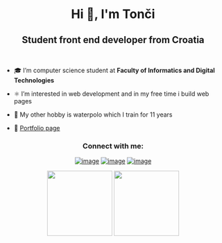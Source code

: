 <h1 align="center">Hi 👋, I'm Tonči</h1>
<h2 align="center">Student front end developer from Croatia</h3><br>

- 🎓 I’m computer science student at **Faculty of Informatics and Digital Technologies**

- ⚛️ I’m interested in web development and in my free time i build web pages

- 🤽 My other hobby is waterpolo which I train for 11 years

- 🐙 <a href="https://marinactonci.netlify.app">Portfolio page</a>


<h3 align="center">Connect with me:</h3>
<div align="center">

[![image](https://img.shields.io/badge/LinkedIn-0077B5?style=for-the-badge&logo=linkedin&logoColor=white)](https://www.linkedin.com/in/marinactonci/)
[![image](https://img.shields.io/badge/Instagram-E4405F?style=for-the-badge&logo=instagram&logoColor=white)](https://www.instagram.com/marinactonci/)
[![image](https://img.shields.io/badge/Gmail-D14836?style=for-the-badge&logo=gmail&logoColor=white)](mailto:toncimarinac@gmail.com)
  
</div>

<div align= "center">
  <img height= "150" src="https://github-readme-stats.vercel.app/api?username=marinactonci&theme=synthwave&show_icons=true&include_all_commits=true" />
  <img height= "150" src="https://github-readme-stats.vercel.app/api/top-langs/?username=marinactonci&layout=compact&theme=synthwave" />
</div>
